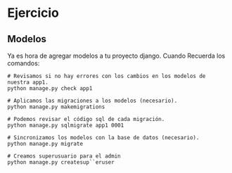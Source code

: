 # Ejercicio #

## Modelos ##

Ya es hora de agregar modelos a tu proyecto django. Cuando Recuerda los comandos:

    # Revisamos si no hay errores con los cambios en los modelos de nuestra app1.
    python manage.py check app1

    # Aplicamos las migraciones a los modelos (necesario).
    python manage.py makemigrations

    # Podemos revisar el código sql de cada migración.
    python manage.py sqlmigrate app1 0001

    # Sincronizamos los modelos con la base de datos (necesario).
    python manage.py migrate

    # Creamos superusuario para el admin
    python manage.py createsup``eruser
 
